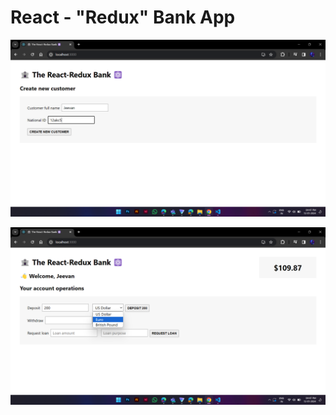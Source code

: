 # React - "Redux" Bank App

![React - Redux Bank App](public/react_redux_bank_ss1.png "React - Redux Bank App")

![React - Redux Bank App](public/react_redux_bank_ss2.png "React - Redux Bank App")

